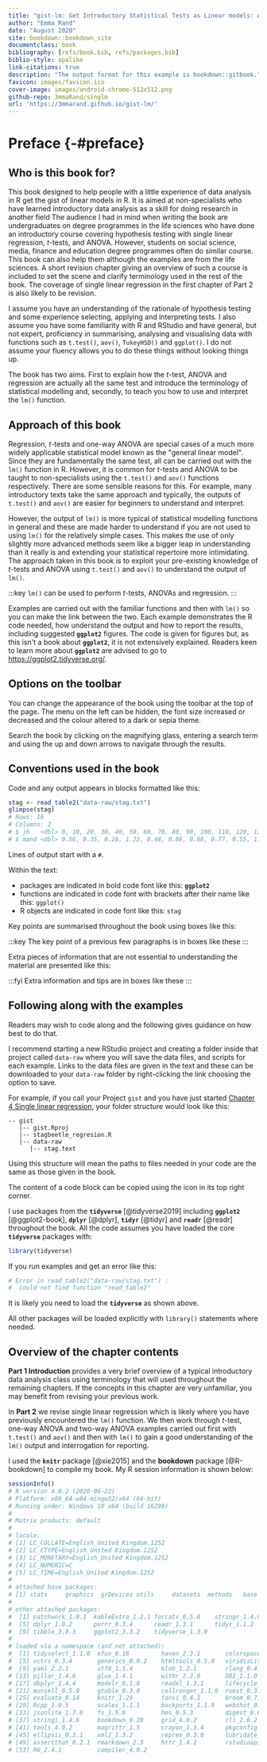```yaml
--- 
title: "gist-lm: Get Introductory Statistical Tests as Linear models: A guide for R users"
author: "Emma Rand"
date: "August 2020"
site: bookdown::bookdown_site
documentclass: book
bibliography: [refs/book.bib, refs/packages.bib]
biblio-style: apalike
link-citations: true
description: "The output format for this example is bookdown::gitbook."
favicon: images/favicon.ico
cover-image: images/android-chrome-512x512.png
github-repo: 3mmaRand/singlm
url: 'https://3mmarand.github.io/gist-lm/'
---
```


# Preface {-#preface}




## Who is this book for?

This book designed to help people with a little experience of data analysis in R get the gist of linear models in R. It is aimed at non-specialists who have learned introductory data analysis as a skill for doing research in another field  The audience I had in mind when writing the book are undergraduates on degree programmes in the life sciences who have done an introductory course covering hypothesis testing with single linear regression, *t*-tests, and ANOVA. However, students on social science, media, finance and education degree programmes often do similar course. This book can also help them although the examples are from the life sciences. A short revision chapter giving an overview of such a course is included to set the scene and clarify terminology used in the rest of the book. The coverage of single linear regression in the first chapter of Part 2 is also likely to be revision.

I assume you have an understanding of the rationale of hypothesis testing and some experience selecting, applying and interpreting tests. I also assume you have some familiarity with R and RStudio and have general, but not expert, proficiency in summarising, analysing and visualising data with functions such as `t.test()`, `aov()`, `TukeyHSD()` and `ggplot()`. I do not assume your fluency allows you to do these things without looking things up. 

The book has two aims. First to explain how the *t*-test, ANOVA and regression are actually all the same test and introduce the terminology of statistical modelling and, secondly, to teach you how to use and interpret the `lm()` function. 

## Approach of this book

Regression, *t*-tests and one-way ANOVA are special cases of a much more widely applicable statistical model known as the "general linear model". Since they are fundamentally the same test, all can be carried out with the `lm()` function in R. However, it is common for *t*-tests and ANOVA to be taught to non-specialists using the `t.test()` and `aov()` functions respectively. There are some sensible reasons for this. For example, many introductory texts take the same approach and typically, the outputs of `t.test()` and `aov()` are easier for beginners to understand and interpret. 

However, the output of `lm()` is more typical of statistical modelling functions in general and these are made harder to understand if you are not used to using `lm()` for the relatively simple cases. This makes the use of only slightly more advanced methods seem like a bigger leap in understanding than it really is and extending your statistical repertoire more intimidating. The approach taken in this book is to exploit your pre-existing knowledge of *t*-tests and ANOVA using `t.test()` and `aov()` to understand the output of `lm()`. 

:::key
`lm()` can be used to perform *t*-tests, ANOVAs and regression. 
:::

Examples are carried out with the familiar functions and then with `lm()` so you can make the link between the two. Each example demonstrates the R code needed, how understand the output and how to report the results, including suggested **`ggplot2`** figures. 
The code is given for figures but, as this isn't a book about **`ggplot2`**, it is not extensively explained. Readers keen to learn more about **`ggplot2`** are advised to go to https://ggplot2.tidyverse.org/.


## Options on the toolbar 

You can change the appearance of the book using the toolbar at the top of the page. The menu on the left can be hidden, the font size increased or decreased and the colour altered to a dark or sepia theme.

Search the book by clicking on the magnifying glass, entering a search term and using the up and down arrows to navigate through the results.

## Conventions used in the book
Code and any output appears in blocks formatted like this:


```r
stag <- read_table2("data-raw/stag.txt")
glimpse(stag)
# Rows: 16
# Columns: 2
# $ jh   <dbl> 0, 10, 20, 30, 40, 50, 60, 70, 80, 90, 100, 110, 120, 130, 140...
# $ mand <dbl> 0.56, 0.35, 0.28, 1.22, 0.48, 0.86, 0.68, 0.77, 0.55, 1.18, 0....
```

Lines of output start with a `#`. 

Within the text:
- packages are indicated in bold code font like this: **`ggplot2`**
- functions are indicated in code font with brackets after their name like this: `ggplot()`
- R objects are indicated in code font like this: `stag`

Key points are summarised throughout the book using boxes like this:

:::key
The key point of a previous few paragraphs is in boxes like these
:::

Extra pieces of information that are not essential to understanding the material are presented like this:

:::fyi
Extra information and tips are in boxes like these
:::


## Following along with the examples
Readers may wish to code along and the following gives guidance on how best to do that.

I recommend starting a new RStudio project and creating a folder inside that project called `data-raw` where you will save the data files, and scripts for each example. Links to the data files are given in the text and these can be downloaded to your `data-raw` folder by right-clicking the link choosing the option to save.


For example, if you call your Project `gist` and you have just started [Chapter 4 Single linear regression](#single-regression), your folder structure would look like this:

```
-- gist
   |-- gist.Rproj
   |-- stagbeetle_regresion.R
   |-- data-raw
      |-- stag.text

```

Using this structure will mean the paths to files needed in your code are the same as those given in the book.

The content of a code block can be copied using the icon in its top right corner.

I use packages from the **`tidyverse`** [@tidyverse2019] including **`ggplot2`** [@ggplot2-book], **`dplyr`** [@dplyr], **`tidyr`** [@tidyr] and **`readr`** [@readr] throughout the book. All the code assumes you have loaded the core **`tidyverse`** packages with: 


```r
library(tidyverse)
```

If you run examples and get an error like this: 


```r
# Error in read_table2("data-raw/stag.txt") : 
#  could not find function "read_table2"
```

It is likely you need to load the **`tidyverse`** as shown above.

All other packages will be loaded explicitly with `library()` statements where needed. 

##  Overview of the chapter contents

**Part 1 Introduction** provides a very brief overview of a typical introductory data analysis class using terminology that will used throughout the remaining chapters. If the concepts in this chapter are very unfamiliar, you may benefit from revising your previous work. 

In **Part 2**  we revise single linear regression which is likely where you have previously encountered the `lm()` function. We then
work through *t*-test, one-way ANOVA and two-way ANOVA examples carried out first with `t.test()` and `aov()` and then with `lm()` to gain a good understanding of the `lm()` output and interrogation for reporting.

I used the **`knitr`** package [@xie2015] and the **bookdown** package [@R-bookdown] to compile my book. My R session information is shown below:


```r
sessionInfo()
# R version 4.0.2 (2020-06-22)
# Platform: x86_64-w64-mingw32/x64 (64-bit)
# Running under: Windows 10 x64 (build 16299)
# 
# Matrix products: default
# 
# locale:
# [1] LC_COLLATE=English_United Kingdom.1252 
# [2] LC_CTYPE=English_United Kingdom.1252   
# [3] LC_MONETARY=English_United Kingdom.1252
# [4] LC_NUMERIC=C                           
# [5] LC_TIME=English_United Kingdom.1252    
# 
# attached base packages:
# [1] stats     graphics  grDevices utils     datasets  methods   base     
# 
# other attached packages:
#  [1] patchwork_1.0.1  kableExtra_1.2.1 forcats_0.5.0    stringr_1.4.0   
#  [5] dplyr_1.0.2      purrr_0.3.4      readr_1.3.1      tidyr_1.1.2     
#  [9] tibble_3.0.3     ggplot2_3.3.2    tidyverse_1.3.0 
# 
# loaded via a namespace (and not attached):
#  [1] tidyselect_1.1.0  xfun_0.16         haven_2.3.1       colorspace_1.4-1 
#  [5] vctrs_0.3.4       generics_0.0.2    htmltools_0.5.0   viridisLite_0.3.0
#  [9] yaml_2.2.1        utf8_1.1.4        blob_1.2.1        rlang_0.4.7      
# [13] pillar_1.4.6      glue_1.4.1        withr_2.2.0       DBI_1.1.0        
# [17] dbplyr_1.4.4      modelr_0.1.8      readxl_1.3.1      lifecycle_0.2.0  
# [21] munsell_0.5.0     gtable_0.3.0      cellranger_1.1.0  rvest_0.3.6      
# [25] evaluate_0.14     knitr_1.29        fansi_0.4.1       broom_0.7.0      
# [29] Rcpp_1.0.5        scales_1.1.1      backports_1.1.9   webshot_0.5.2    
# [33] jsonlite_1.7.0    fs_1.5.0          hms_0.5.3         digest_0.6.25    
# [37] stringi_1.4.6     bookdown_0.20     grid_4.0.2        cli_2.0.2        
# [41] tools_4.0.2       magrittr_1.5      crayon_1.3.4      pkgconfig_2.0.3  
# [45] ellipsis_0.3.1    xml2_1.3.2        reprex_0.3.0      lubridate_1.7.9  
# [49] assertthat_0.2.1  rmarkdown_2.3     httr_1.4.2        rstudioapi_0.11  
# [53] R6_2.4.1          compiler_4.0.2
```

